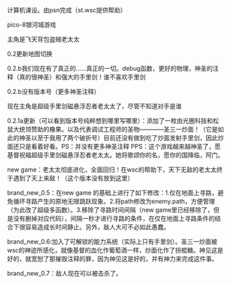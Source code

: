计算机课设。由psn完成（st.wsc提供帮助）

pico-8银河城游戏

主角是飞天背包盗贼老太太

0.2更新地图切换

0.2.b我们现在有了真正的……真正的一切。debug函数，更好的物理，神圣的注释（真的很神圣）和强大的手里剑！谁不喜欢手里剑

0.2.b没有版本号（更多神圣注释）

现在主角是超级手里剑磁悬浮忍者老太太了，尽管不知道对手是谁

0.2.1a更新（可以看到版本号纯粹想到哪里写哪里）：添加了一枚由光圈科技和松鼠大统领赞助的橡果。以及代表调试工程师的圣物————圣三一炒面！（它是如此的神圣以至于我用了两个破折号）目前还没有做到吃了炒面发射手里剑，因此炒面还只是看着好看。PS：并没有更多神圣注释 PPS：这个游戏越来越神圣了，愿基督祝福超级手里剑磁悬浮忍者老太太。她将歌颂你的名，愿你的国降临，阿门。

new game：老太太彻底进化，全面回归！在wsc的帮助下，天下无敌的老太太终于遇到了天上来敌！（这个版本没有放到这里）

brand_new_0.5：在new game 的基础上进行了如下修改：1.仅在地面上寻路，避免循环寻路产生的原地无限跳跃现象。2.将path修改为enemy.path，方便管理（为此改了超级多函数）。3.移除了寻路时间间隔（new game里已经移除了，但是没有删掉对应代码），间隔一秒才进行寻路的条件，在仅在地面上寻路条件的结合下很容易造成长时间静止。另外，敌人大可不必如此愚蠢。

brand_new_0.6:加入了可解锁的能力系统（实际上只有手里剑）。圣三一炒面被wsc的神迹所感化，就像基督的血化作葡萄酒一样，炒面化作了拐棍糖。神见这是好的，就宽恕了那摧毁注释的罪，因为神见这是好的，并有神力来完成这件事。

brand_new_0.7：敌人现在可以被击杀了。
